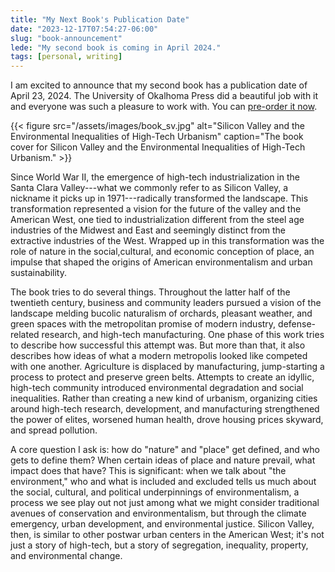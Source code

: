 ```yaml
---
title: "My Next Book's Publication Date"
date: "2023-12-17T07:54:27-06:00"
slug: "book-announcement"
lede: "My second book is coming in April 2024."
tags: [personal, writing]
---
```


I am excited to announce that my second book has a publication date of April 23, 2024. The University of Okalhoma Press did a beautiful job with it and everyone was such a pleasure to work with. You can [pre-order it now](https://www.oupress.com/9780806193748/silicon-valley-and-the-environmental-inequalities-of-high-tech-urbanism/).

{{< figure src="/assets/images/book_sv.jpg" alt="Silicon Valley and the Environmental Inequalities of High-Tech Urbanism" caption="The book cover for Silicon Valley and the Environmental Inequalities of High-Tech Urbanism." >}}

Since World War II, the emergence of high-tech industrialization in the Santa Clara Valley---what we commonly refer to as Silicon Valley, a nickname it picks up in 1971---radically transformed the landscape. This transformation represented a vision for the future of the valley and the American West, one tied to industrialization different from the steel age industries of the Midwest and East and seemingly distinct from the extractive industries of the West. Wrapped up in this transformation was the role of nature in the social,cultural, and economic conception of place, an impulse that shaped the origins of American environmentalism and urban sustainability.

The book tries to do several things. Throughout the latter half of the twentieth century, business and community leaders pursued a vision of the landscape melding bucolic naturalism of orchards, pleasant weather, and green spaces with the metropolitan promise of modern industry, defense-related research, and high-tech manufacturing. One phase of this work tries to describe how successful this attempt was. But more than that, it also describes how ideas of what a modern metropolis looked like competed with one another. Agriculture is displaced by manufacturing, jump-starting a process to protect and preserve green belts. Attempts to create an idyllic, high-tech community introduced environmental degradation and social inequalities. Rather than creating a new kind of urbanism, organizing cities around high-tech research, development, and manufacturing strengthened the power of elites, worsened human health, drove housing prices skyward, and spread pollution. 

A core question I ask is: how do "nature" and "place" get defined, and who gets to define them? When certain ideas of place and nature prevail, what impact does that have? This is significant: when we talk about "the environment," who and what is included and excluded tells us much about the social, cultural, and political underpinnings of environmentalism, a process we see play out not just among what we might consider traditional avenues of conservation and environmentalism, but through the climate emergency, urban development, and environmental justice. Silicon Valley, then, is similar to other postwar urban centers in the American West; it's not just a story of high-tech, but a story of segregation, inequality, property, and environmental change. 
